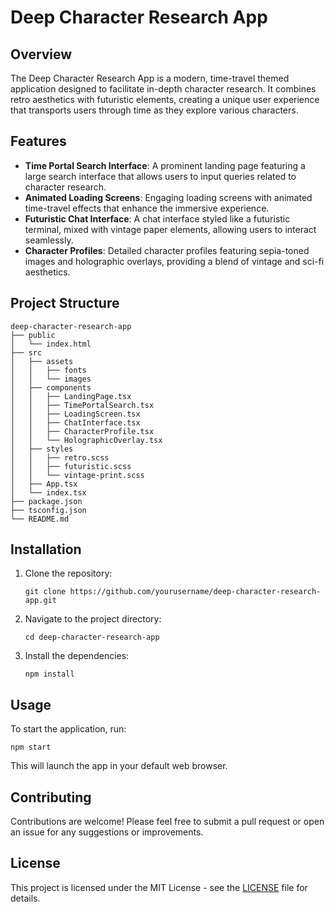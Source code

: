 # Deep Character Research App

## Overview
The Deep Character Research App is a modern, time-travel themed application designed to facilitate in-depth character research. It combines retro aesthetics with futuristic elements, creating a unique user experience that transports users through time as they explore various characters.

## Features
- **Time Portal Search Interface**: A prominent landing page featuring a large search interface that allows users to input queries related to character research.
- **Animated Loading Screens**: Engaging loading screens with animated time-travel effects that enhance the immersive experience.
- **Futuristic Chat Interface**: A chat interface styled like a futuristic terminal, mixed with vintage paper elements, allowing users to interact seamlessly.
- **Character Profiles**: Detailed character profiles featuring sepia-toned images and holographic overlays, providing a blend of vintage and sci-fi aesthetics.

## Project Structure
```
deep-character-research-app
├── public
│   └── index.html
├── src
│   ├── assets
│   │   ├── fonts
│   │   └── images
│   ├── components
│   │   ├── LandingPage.tsx
│   │   ├── TimePortalSearch.tsx
│   │   ├── LoadingScreen.tsx
│   │   ├── ChatInterface.tsx
│   │   ├── CharacterProfile.tsx
│   │   └── HolographicOverlay.tsx
│   ├── styles
│   │   ├── retro.scss
│   │   ├── futuristic.scss
│   │   └── vintage-print.scss
│   ├── App.tsx
│   └── index.tsx
├── package.json
├── tsconfig.json
└── README.md
```

## Installation
1. Clone the repository:
   ```
   git clone https://github.com/yourusername/deep-character-research-app.git
   ```
2. Navigate to the project directory:
   ```
   cd deep-character-research-app
   ```
3. Install the dependencies:
   ```
   npm install
   ```

## Usage
To start the application, run:
```
npm start
```
This will launch the app in your default web browser.

## Contributing
Contributions are welcome! Please feel free to submit a pull request or open an issue for any suggestions or improvements.

## License
This project is licensed under the MIT License - see the [LICENSE](LICENSE) file for details.